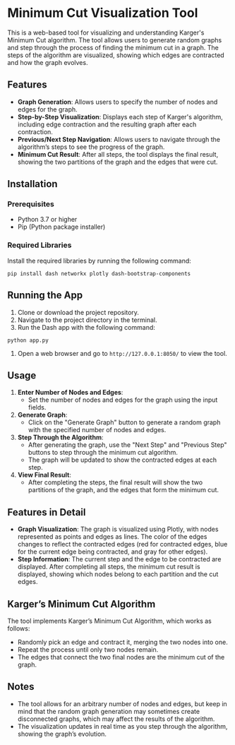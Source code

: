 # Minimum Cut Visualization Tool

This is a web-based tool for visualizing and understanding Karger's Minimum Cut algorithm. The tool allows users to generate random graphs and step through the process of finding the minimum cut in a graph. The steps of the algorithm are visualized, showing which edges are contracted and how the graph evolves.

## Features

- **Graph Generation**: Allows users to specify the number of nodes and edges for the graph.
- **Step-by-Step Visualization**: Displays each step of Karger's algorithm, including edge contraction and the resulting graph after each contraction.
- **Previous/Next Step Navigation**: Allows users to navigate through the algorithm’s steps to see the progress of the graph.
- **Minimum Cut Result**: After all steps, the tool displays the final result, showing the two partitions of the graph and the edges that were cut.

## Installation

### Prerequisites

- Python 3.7 or higher
- Pip (Python package installer)

### Required Libraries

Install the required libraries by running the following command:

```
pip install dash networkx plotly dash-bootstrap-components
```

## Running the App

1. Clone or download the project repository.
2. Navigate to the project directory in the terminal.
3. Run the Dash app with the following command:

```
python app.py
```

1. Open a web browser and go to `http://127.0.0.1:8050/` to view the tool.

## Usage

1. **Enter Number of Nodes and Edges**:
   - Set the number of nodes and edges for the graph using the input fields.
2. **Generate Graph**:
   - Click on the "Generate Graph" button to generate a random graph with the specified number of nodes and edges.
3. **Step Through the Algorithm**:
   - After generating the graph, use the "Next Step" and "Previous Step" buttons to step through the minimum cut algorithm.
   - The graph will be updated to show the contracted edges at each step.
4. **View Final Result**:
   - After completing the steps, the final result will show the two partitions of the graph, and the edges that form the minimum cut.

## Features in Detail

- **Graph Visualization**: The graph is visualized using Plotly, with nodes represented as points and edges as lines. The color of the edges changes to reflect the contracted edges (red for contracted edges, blue for the current edge being contracted, and gray for other edges).
- **Step Information**: The current step and the edge to be contracted are displayed. After completing all steps, the minimum cut result is displayed, showing which nodes belong to each partition and the cut edges.

## Karger’s Minimum Cut Algorithm

The tool implements Karger’s Minimum Cut Algorithm, which works as follows:

- Randomly pick an edge and contract it, merging the two nodes into one.
- Repeat the process until only two nodes remain.
- The edges that connect the two final nodes are the minimum cut of the graph.

## Notes

- The tool allows for an arbitrary number of nodes and edges, but keep in mind that the random graph generation may sometimes create disconnected graphs, which may affect the results of the algorithm.
- The visualization updates in real time as you step through the algorithm, showing the graph’s evolution.